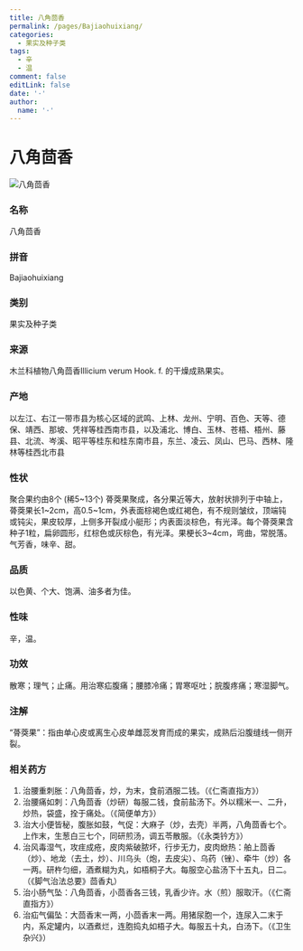```yaml
---
title: 八角茴香
permalink: /pages/Bajiaohuixiang/
categories: 
  - 果实及种子类
tags: 
  - 辛
  - 温
comment: false
editLink: false
date: '·'
author: 
  name: '·'
---
```

# 八角茴香

![八角茴香](https://image.zhongyibaike.com/image/%E5%85%AB%E8%A7%92%E8%8C%B4%E9%A6%99/%E5%85%AB%E8%A7%92%E8%8C%B4%E9%A6%99.jpg)

<!-- more -->
### 名称
八角茴香

### 拼音
Bajiaohuixiang

### 类别
果实及种子类

### 来源
木兰科植物八角茴香Illicium verum Hook. f. 的干燥成熟果实。

### 产地
以左江、右江一带市县为核心区域的武鸣、上林、龙州、宁明、百色、天等、德保、靖西、那坡、凭祥等桂西南市县，以及浦北、博白、玉林、苍梧、梧州、藤县、北流、岑溪、昭平等桂东和桂东南市县，东兰、凌云、凤山、巴马、西林、隆林等桂西北市县

### 性状
聚合果约由8个 (稀5~13个) 蓇葖果聚成，各分果近等大，放射状排列于中轴上，蓇葖果长1~2cm，高0.5~1cm，外表面棕褐色或红褐色，有不规则皱纹，顶端钝或钝尖，果皮较厚，上侧多开裂成小艇形；内表面淡棕色，有光泽。每个蓇葖果含种子1粒，扁卵圆形，红棕色或灰棕色，有光泽。果梗长3~4cm，弯曲，常脱落。气芳香，味辛、甜。

### 品质
以色黄、个大、饱满、油多者为佳。

### 性味
辛，温。

### 功效
散寒；理气；止痛。用治寒疝腹痛；腰膝冷痛；胃寒呕吐；脘腹疼痛；寒湿脚气。

### 注解
“蓇葖果”：指由单心皮或离生心皮单雌蕊发育而成的果实，成熟后沿腹缝线一侧开裂。

### 相关药方
1. 治腰重刺胀：八角茴香，炒，为末，食前酒服二钱。（《仁斋直指方》）
2. 治腰痛如刺：八角茴香（炒研）每服二钱，食前盐汤下。外以糯米一、二升，炒热，袋盛，拴于痛处。（《简便单方》）
3. 治大小便皆秘，腹胀如鼓，气促：大麻子（炒，去壳）半两，八角茴香七个。上作末，生葱白三七个，同研煎汤，调五苓散服。（《永类钤方》）
4. 治风毒湿气，攻疰成疮，皮肉紫破脓坏，行步无力，皮肉焮热：舶上茴香（炒）、地龙（去土，炒）、川乌头（炮，去皮尖）、乌药（锉）、牵牛（炒）各一两。研杵匀细，酒煮糊为丸，如梧桐子大。每服空心盐汤下十五丸，日二。（《脚气治法总要》茴香丸）
5. 治小肠气坠：八角茴香，小茴香各三钱，乳香少许。水（煎）服取汗。（《仁斋直指方》）
6. 治疝气偏坠：大茴香末一两，小茴香末一两。用猪尿胞一个，连尿入二末于内，系定罐内，以酒煮烂，连胞捣丸如梧子大。每服五十丸，白汤下。（《卫生杂兴》）